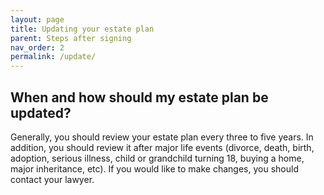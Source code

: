 ```yaml
---
layout: page
title: Updating your estate plan
parent: Steps after signing
nav_order: 2
permalink: /update/
---
```


<h2> When and how should my estate plan be updated?</h2>

Generally, you should review your estate plan every three to five years. In addition, you should review it after major life events (divorce, death, birth, adoption, serious illness, child or grandchild turning 18, buying a home, major inheritance, etc). If you would like to make changes, you should contact your lawyer. 